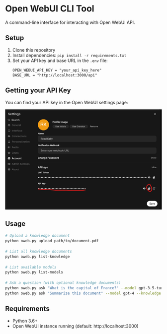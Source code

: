 # Open WebUI CLI Tool

A command-line interface for interacting with Open WebUI API.

## Setup

1. Clone this repository
2. Install dependencies: `pip install -r requirements.txt`
3. Set your API key and base URL in the `.env` file:
   ```
   OPEN_WEBUI_API_KEY = "your_api_key_here"
   BASE_URL = "http://localhost:3000/api"
   ```

## Getting your API Key

You can find your API key in the Open WebUI settings page:

![Open WebUI API Key Location](static/images/open-webui_api_key.png)

## Usage

```bash
# Upload a knowledge document
python oweb.py upload path/to/document.pdf

# List all knowledge documents
python oweb.py list-knowledge

# List available models
python oweb.py list-models

# Ask a question (with optional knowledge documents)
python oweb.py ask "What is the capital of France?" --model gpt-3.5-turbo
python oweb.py ask "Summarize this document" --model gpt-4 --knowledge doc_id_1 doc_id_2
```

## Requirements

- Python 3.6+
- Open WebUI instance running (default: http://localhost:3000)
